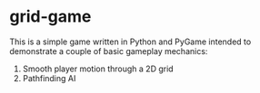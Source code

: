 # grid-game
This is a simple game written in Python and PyGame intended to demonstrate a couple of basic gameplay mechanics:
1. Smooth player motion through a 2D grid
2. Pathfinding AI
